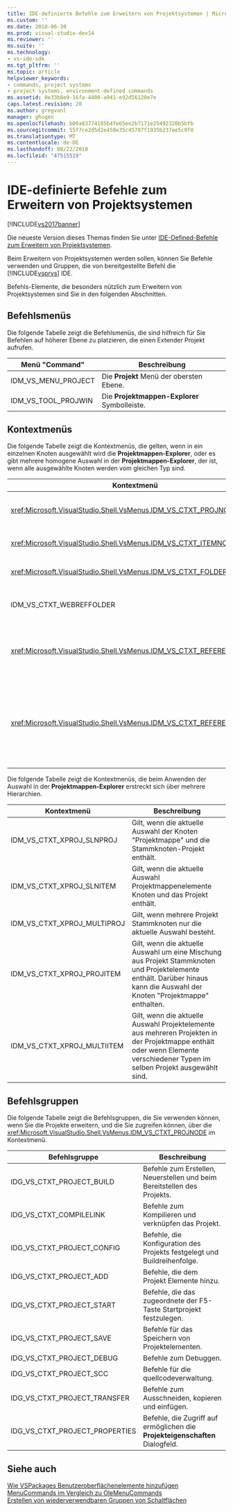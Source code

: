 ```yaml
---
title: IDE-definierte Befehle zum Erweitern von Projektsystemen | Microsoft-Dokumentation
ms.custom: ''
ms.date: 2018-06-30
ms.prod: visual-studio-dev14
ms.reviewer: ''
ms.suite: ''
ms.technology:
- vs-ide-sdk
ms.tgt_pltfrm: ''
ms.topic: article
helpviewer_keywords:
- commands, project systems
- project systems, environment-defined commands
ms.assetid: 0e33b8e9-16fa-4400-a941-e92d56120e7e
caps.latest.revision: 20
ms.author: gregvanl
manager: ghogen
ms.openlocfilehash: b00a83774185b4fe65ee2b7171e25492320b5bfb
ms.sourcegitcommit: 55f7ce2d5d2e458e35c45787f1935b237ee5c9f8
ms.translationtype: MT
ms.contentlocale: de-DE
ms.lasthandoff: 08/22/2018
ms.locfileid: "47515519"
---
```

# <a name="ide-defined-commands-for-extending-project-systems"></a>IDE-definierte Befehle zum Erweitern von Projektsystemen
[!INCLUDE[vs2017banner](../../includes/vs2017banner.md)]

Die neueste Version dieses Themas finden Sie unter [IDE-Defined-Befehle zum Erweitern von Projektsystemen](https://docs.microsoft.com/visualstudio/extensibility/internals/ide-defined-commands-for-extending-project-systems).  
  
Beim Erweitern von Projektsystemen werden sollen, können Sie Befehle verwenden und Gruppen, die von bereitgestellte Befehl die [!INCLUDE[vsprvs](../../includes/vsprvs-md.md)] IDE.  
  
 Befehls-Elemente, die besonders nützlich zum Erweitern von Projektsystemen sind Sie in den folgenden Abschnitten.  
  
## <a name="command-menus"></a>Befehlsmenüs  
 Die folgende Tabelle zeigt die Befehlsmenüs, die sind hilfreich für Sie Befehlen auf höherer Ebene zu platzieren, die einen Extender Projekt aufrufen.  
  
|Menü "Command"|Beschreibung|  
|------------------|-----------------|  
|IDM_VS_MENU_PROJECT|Die **Projekt** Menü der obersten Ebene.|  
|IDM_VS_TOOL_PROJWIN|Die **Projektmappen-Explorer** Symbolleiste.|  
  
## <a name="shortcut-menus"></a>Kontextmenüs  
 Die folgende Tabelle zeigt die Kontextmenüs, die gelten, wenn in ein einzelnen Knoten ausgewählt wird die **Projektmappen-Explorer**, oder es gibt mehrere homogene Auswahl in der **Projektmappen-Explorer**, der ist, wenn alle ausgewählte Knoten werden vom gleichen Typ sind.  
  
|Kontextmenü|Beschreibung|  
|-------------------|-----------------|  
|<xref:Microsoft.VisualStudio.Shell.VsMenus.IDM_VS_CTXT_PROJNODE>|Gilt, wenn Sie der Knoten des Projekts ausgewählt ist.|  
|<xref:Microsoft.VisualStudio.Shell.VsMenus.IDM_VS_CTXT_ITEMNODE>|Gilt, wenn eine Datei ausgewählt ist.|  
|<xref:Microsoft.VisualStudio.Shell.VsMenus.IDM_VS_CTXT_FOLDERNODE>|Gilt, wenn ein Ordner ausgewählt ist.|  
|IDM_VS_CTXT_WEBREFFOLDER|Gilt, wenn der Webverweis-Ordner ausgewählt ist.|  
|<xref:Microsoft.VisualStudio.Shell.VsMenus.IDM_VS_CTXT_REFERENCEROOT>|Gilt, wenn die Verweise Stammknoten namens "Referenzen" ausgewählt ist.|  
|<xref:Microsoft.VisualStudio.Shell.VsMenus.IDM_VS_CTXT_REFERENCE>|Gilt, wenn Knoten ausgewählt sind. Dazu gehören die Assembly, COM und nur die Projektverweise. Umfasst keine Webverweise.|  
  
 Die folgende Tabelle zeigt die Kontextmenüs, die beim Anwenden der Auswahl in der **Projektmappen-Explorer** erstreckt sich über mehrere Hierarchien.  
  
|Kontextmenü|Beschreibung|  
|-------------------|-----------------|  
|IDM_VS_CTXT_XPROJ_SLNPROJ|Gilt, wenn die aktuelle Auswahl der Knoten "Projektmappe" und die Stammknoten-Projekt enthält.|  
|IDM_VS_CTXT_XPROJ_SLNITEM|Gilt, wenn die aktuelle Auswahl Projektmappenelemente Knoten und das Projekt enthält.|  
|IDM_VS_CTXT_XPROJ_MULTIPROJ|Gilt, wenn mehrere Projekt Stammknoten nur die aktuelle Auswahl besteht.|  
|IDM_VS_CTXT_XPROJ_PROJITEM|Gilt, wenn die aktuelle Auswahl um eine Mischung aus Projekt Stammknoten und Projektelemente enthält. Darüber hinaus kann die Auswahl der Knoten "Projektmappe" enthalten.|  
|IDM_VS_CTXT_XPROJ_MULTIITEM|Gilt, wenn die aktuelle Auswahl Projektelemente aus mehreren Projekten in der Projektmappe enthält oder wenn Elemente verschiedener Typen im selben Projekt ausgewählt sind.|  
  
## <a name="command-groups"></a>Befehlsgruppen  
 Die folgende Tabelle zeigt die Befehlsgruppen, die Sie verwenden können, wenn Sie die Projekte erweitern, und die Sie zugreifen können, über die <xref:Microsoft.VisualStudio.Shell.VsMenus.IDM_VS_CTXT_PROJNODE> im Kontextmenü.  
  
|Befehlsgruppe|Beschreibung|  
|-------------------|-----------------|  
|IDG_VS_CTXT_PROJECT_BUILD|Befehle zum Erstellen, Neuerstellen und beim Bereitstellen des Projekts.|  
|IDG_VS_CTXT_COMPILELINK|Befehle zum Kompilieren und verknüpfen das Projekt.|  
|IDG_VS_CTXT_PROJECT_CONFIG|Befehle, die Konfiguration des Projekts festgelegt und Buildreihenfolge.|  
|IDG_VS_CTXT_PROJECT_ADD|Befehle, die dem Projekt Elemente hinzu.|  
|IDG_VS_CTXT_PROJECT_START|Befehle, die das zugeordnete der F5-Taste Startprojekt festzulegen.|  
|IDG_VS_CTXT_PROJECT_SAVE|Befehle für das Speichern von Projektelementen.|  
|IDG_VS_CTXT_PROJECT_DEBUG|Befehle zum Debuggen.|  
|IDG_VS_CTXT_PROJECT_SCC|Befehle für die quellcodeverwaltung.|  
|IDG_VS_CTXT_PROJECT_TRANSFER|Befehle zum Ausschneiden, kopieren und einfügen.|  
|IDG_VS_CTXT_PROJECT_PROPERTIES|Befehle, die Zugriff auf ermöglichen die **Projekteigenschaften** Dialogfeld.|  
  
## <a name="see-also"></a>Siehe auch  
 [Wie VSPackages Benutzeroberflächenelemente hinzufügen](../../extensibility/internals/how-vspackages-add-user-interface-elements.md)   
 [MenuCommands im Vergleich zu OleMenuCommands](../../misc/menucommands-vs-olemenucommands.md)   
 [Erstellen von wiederverwendbaren Gruppen von Schaltflächen](../../extensibility/creating-reusable-groups-of-buttons.md)

